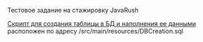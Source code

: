 Тестовое задание на стажировку JavaRush

[Скрипт для создания таблицы в БД и наполнения ее данными](https://github.com/Anel7/InternshipCRUD/blob/master/src/main/resources/DBCreation.sql)
расположен по адресу /src/main/resources/DBCreation.sql
